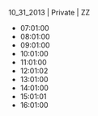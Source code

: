 10_31_2013 | Private | ZZ 
* 07:01:00
* 08:01:00
* 09:01:00
* 10:01:00
* 11:01:00
* 12:01:02
* 13:01:00
* 14:01:00
* 15:01:01
* 16:01:00
